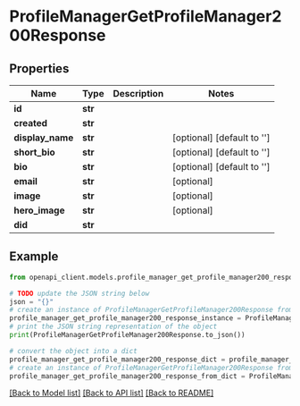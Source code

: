 # ProfileManagerGetProfileManager200Response


## Properties

Name | Type | Description | Notes
------------ | ------------- | ------------- | -------------
**id** | **str** |  | 
**created** | **str** |  | 
**display_name** | **str** |  | [optional] [default to '']
**short_bio** | **str** |  | [optional] [default to '']
**bio** | **str** |  | [optional] [default to '']
**email** | **str** |  | [optional] 
**image** | **str** |  | [optional] 
**hero_image** | **str** |  | [optional] 
**did** | **str** |  | 

## Example

```python
from openapi_client.models.profile_manager_get_profile_manager200_response import ProfileManagerGetProfileManager200Response

# TODO update the JSON string below
json = "{}"
# create an instance of ProfileManagerGetProfileManager200Response from a JSON string
profile_manager_get_profile_manager200_response_instance = ProfileManagerGetProfileManager200Response.from_json(json)
# print the JSON string representation of the object
print(ProfileManagerGetProfileManager200Response.to_json())

# convert the object into a dict
profile_manager_get_profile_manager200_response_dict = profile_manager_get_profile_manager200_response_instance.to_dict()
# create an instance of ProfileManagerGetProfileManager200Response from a dict
profile_manager_get_profile_manager200_response_from_dict = ProfileManagerGetProfileManager200Response.from_dict(profile_manager_get_profile_manager200_response_dict)
```
[[Back to Model list]](../README.md#documentation-for-models) [[Back to API list]](../README.md#documentation-for-api-endpoints) [[Back to README]](../README.md)



